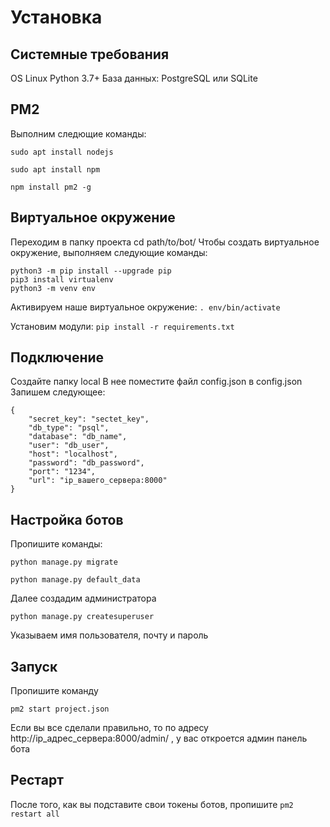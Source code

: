 # Установка

## Системные требования
OS Linux
Python 3.7+
База данных: PostgreSQL или SQLite

## PM2
Выполним следющие команды:
```
sudo apt install nodejs

sudo apt install npm

npm install pm2 -g
```
## Виртуальное окружение
Переходим в папку проекта
cd path/to/bot/
Чтобы создать виртуальное окружение, выполняем следующие команды:
```
python3 -m pip install --upgrade pip
pip3 install virtualenv
python3 -m venv env
```
Активируем наше виртуальное окружение:
``` . env/bin/activate ```

Установим модули:
```pip install -r requirements.txt```

## Подключение
Создайте папку local
В нее поместите файл config.json
в config.json Запишем следующее:
```
{
    "secret_key": "sectet_key",
    "db_type": "psql",
    "database": "db_name",
    "user": "db_user",
    "host": "localhost",
    "password": "db_password",
    "port": "1234",
    "url": "ip_вашего_сервера:8000"
}
```

## Настройка ботов
Пропишите команды:
```
python manage.py migrate

python manage.py default_data
```
Далее создадим администратора 
```
python manage.py createsuperuser
```
Указываем имя пользователя, почту и пароль

## Запуск
Пропишите команду

```
pm2 start project.json
```

Если вы все сделали правильно, то по адресу http://ip_адрес_сервера:8000/admin/ , у вас откроется админ панель бота

## Рестарт
После того, как вы подставите свои токены ботов, пропишите ```pm2 restart all```
